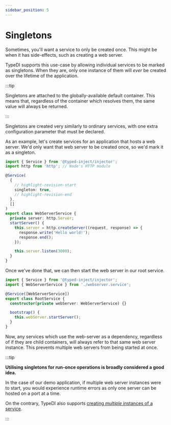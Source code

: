```yaml
---
sidebar_position: 5
---
```


# Singletons

Sometimes, you'll want a service to only be created once.
This might be when it has side-effects, such as creating a web server.

TypeDI supports this use-case by allowing individual services to be marked as singletons.
When they are, only one instance of them will _ever_ be created over the lifetime of the application.

:::tip

Singletons are attached to the globally-available default container.
This means that, regardless of the container which resolves them,
the same value will always be returned.

:::

Singletons are created very similarly to ordinary services, with one extra configuration parameter that must be declared.

As an example, let's create services for an application that hosts a web server.
We'd only want that web server to be created once, so we'd mark it as a singleton.

```ts title="src/webserver.service.ts"
import { Service } from '@typed-inject/injector';
import http from 'http'; // Node's HTTP module

@Service(
  {
    // highlight-revision-start
    singleton: true,
    // highlight-revision-end
  },
  []
)
export class WebServerService {
  private server: http.Server;
  startServer() {
    this.server = http.createServer((request, response) => {
      response.write('Hello world!');
      response.end();
    });

    this.server.listen(3000);
  }
}
```

Once we've done that, we can then start the web server in our root service.

```ts title="src/root.service.ts"
import { Service } from '@typed-inject/injector';
import { WebServerService } from './webserver.service';

@Service([WebServerService])
export class RootService {
  constructor(private webServer: WebServerService) {}

  bootstrap() {
    this.webServer.startServer();
  }
}
```

Now, any services which use the web-server as a dependency, regardless of if they
are child containers, will always refer to that same web server instance.
This prevents multiple web servers from being started at once.

:::tip

**Utilising singletons for run-once operations is broadly considered a good idea.**

In the case of our demo application, if multiple web server instances were to start,
you would experience runtime errors as only one server can be hosted on a port at a time.

On the contrary, TypeDI also supports [creating _multiple_ instances of a service](./multiple-services.md).

:::
